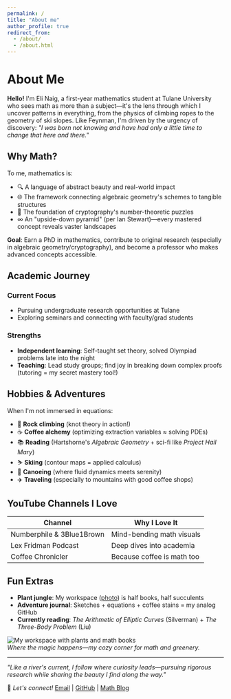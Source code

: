 ```yaml
---
permalink: /
title: "About me"
author_profile: true
redirect_from: 
  - /about/
  - /about.html
---
```


# About Me  

**Hello!** I'm Eli Naig, a first-year mathematics student at Tulane University who sees math as more than a subject—it's the lens through which I uncover patterns in everything, from the physics of climbing ropes to the geometry of ski slopes. Like Feynman, I'm driven by the urgency of discovery: *"I was born not knowing and have had only a little time to change that here and there."*  

## Why Math?  

To me, mathematics is:  
- 🔍 A language of abstract beauty and real-world impact  
- 🌐 The framework connecting algebraic geometry's schemes to tangible structures  
- 🔐 The foundation of cryptography's number-theoretic puzzles  
- ∞ An "upside-down pyramid" (per Ian Stewart)—every mastered concept reveals vaster landscapes  

**Goal**: Earn a PhD in mathematics, contribute to original research (especially in algebraic geometry/cryptography), and become a professor who makes advanced concepts accessible.  

## Academic Journey  

### Current Focus  
- Pursuing undergraduate research opportunities at Tulane  
- Exploring seminars and connecting with faculty/grad students  

### Strengths  
- **Independent learning**: Self-taught set theory, solved Olympiad problems late into the night  
- **Teaching**: Lead study groups; find joy in breaking down complex proofs (tutoring = my secret mastery tool!)  

## Hobbies & Adventures  

When I'm not immersed in equations:  
- 🧗 **Rock climbing** (knot theory in action!)  
- ☕ **Coffee alchemy** (optimizing extraction variables ≈ solving PDEs)  
- 📚 **Reading** (Hartshorne's *Algebraic Geometry* + sci-fi like *Project Hail Mary*)  
- ⛷️ **Skiing** (contour maps = applied calculus)  
- 🛶 **Canoeing** (where fluid dynamics meets serenity)  
- ✈️ **Traveling** (especially to mountains with good coffee shops)  

## YouTube Channels I Love  

| Channel | Why I Love It |
|---------|--------------|
| Numberphile & 3Blue1Brown | Mind-bending math visuals |
| Lex Fridman Podcast | Deep dives into academia |
| Coffee Chronicler | Because coffee is math too |

## Fun Extras  

- **Plant jungle**: My workspace ([photo](#)) is half books, half succulents  
- **Adventure journal**: Sketches + equations + coffee stains = my analog GitHub  
- **Currently reading**: *The Arithmetic of Elliptic Curves* (Silverman) + *The Three-Body Problem* (Liu)  

![My workspace with plants and math books](path/to/your/photo.jpg)  
*Where the magic happens—my cozy corner for math and greenery.*  

---

*"Like a river's current, I follow where curiosity leads—pursuing rigorous research while sharing the beauty I find along the way."*  

🔗 *Let's connect!* [Email](mailto:your@email.com) | [GitHub](https://github.com/yourprofile) | [Math Blog](#)  
